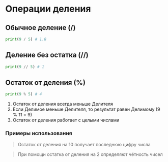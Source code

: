 # Операции деления

## Обычное деление (/)

```python
print(9 / 5) # 1.8
```

## Деление без остатка (//)

```python
print(9 // 5) # 1
```

## Остаток от деления (%)

```python
print(9 % 5) # 4
```

1. Остаток от деления всегда меньше Делителя
2. Если Делимое меньше Делителя, то результат равен Делимому (9 % 11 = 9)
3. Остаток от деления работает с целыми числами

### Примеры использования

> Остаток от деления на 10 получает последнюю цифру числа

> При помощи остатка от деления на 2 определяют чётность чисел
